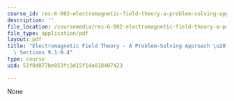 ```yaml
---
course_id: res-6-002-electromagnetic-field-theory-a-problem-solving-approach-spring-2008
description: ''
file_location: /coursemedia/res-6-002-electromagnetic-field-theory-a-problem-solving-approach-spring-2008/51f0d877be853fc3d15f14a818407423_MITRES_6_002S08_chp09_text.pdf
file_type: application/pdf
layout: pdf
title: "Electromagnetic Field Theory - A Problem-Solving Approach \u2013 Chapter 9:\
  \ Sections 9.1-9.4"
type: course
uid: 51f0d877be853fc3d15f14a818407423

---
```

None